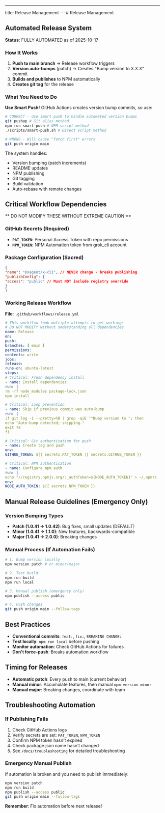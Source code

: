---
title: Release Management
---# Release Management

## Automated Release System

**Status**: FULLY AUTOMATED as of 2025-10-17

### How It Works
1. **Push to main branch** → Release workflow triggers
2. **Version auto-bumps** (patch) → Creates "Bump version to X.X.X" commit
3. **Builds and publishes** to NPM automatically
4. **Creates git tag** for the release

### What You Need to Do
**Use Smart Push!** GitHub Actions creates version bump commits, so use:

```bash
# CORRECT - Use smart push to handle automated version bumps
git pushup # Git alias method
npm run smart-push # NPM script method
./scripts/smart-push.sh # Direct script method

# WRONG - Will cause "fetch first" errors
git push origin main
```

The system handles:
- Version bumping (patch increments)
- README updates
- NPM publishing
- Git tagging
- Build validation
- Auto-rebase with remote changes

## Critical Workflow Dependencies

** DO NOT MODIFY THESE WITHOUT EXTREME CAUTION:**

### GitHub Secrets (Required)
- **`PAT_TOKEN`**: Personal Access Token with repo permissions
- **`NPM_TOKEN`**: NPM Automation token from grok_cli account

### Package Configuration (Sacred)
```json
{
"name": "@xagent/x-cli", // NEVER change - breaks publishing
"publishConfig": {
"access": "public" // Must NOT include registry override
}
}
```

### Working Release Workflow
**File**: `.github/workflows/release.yml`
```yaml
# This workflow took multiple attempts to get working!
# DO NOT MODIFY without understanding all dependencies
name: Release
on:
push:
branches: [ main ]
permissions:
contents: write
jobs:
release:
runs-on: ubuntu-latest
steps:
# Critical: Fresh dependency install
- name: Install dependencies
run: |
rm -rf node_modules package-lock.json
npm install

# Critical: Loop prevention
- name: Skip if previous commit was auto-bump
run: |
if git log -1 --pretty=%B | grep -qiE "^Bump version to "; then
echo "Auto-bump detected; skipping."
exit 78
fi

# Critical: Git authentication for push
- name: Create tag and push
env:
GITHUB_TOKEN: ${{ secrets.PAT_TOKEN || secrets.GITHUB_TOKEN }}

# Critical: NPM authentication
- name: Configure npm auth
run: |
echo "//registry.npmjs.org/:_authToken=${NODE_AUTH_TOKEN}" > ~/.npmrc
env:
NODE_AUTH_TOKEN: ${{ secrets.NPM_TOKEN }}
```

## Manual Release Guidelines (Emergency Only)

### Version Bumping Types
- **Patch (1.0.41 → 1.0.42)**: Bug fixes, small updates (DEFAULT)
- **Minor (1.0.41 → 1.1.0)**: New features, backwards-compatible
- **Major (1.0.41 → 2.0.0)**: Breaking changes

### Manual Process (If Automation Fails)
```bash
# 1. Bump version locally
npm version patch # or minor/major

# 2. Test build
npm run build
npm run local

# 3. Manual publish (emergency only)
npm publish --access public

# 4. Push changes
git push origin main --follow-tags
```

## Best Practices
- **Conventional commits**: `feat:`, `fix:`, `BREAKING CHANGE:`
- **Test locally**: `npm run local` before pushing
- **Monitor automation**: Check GitHub Actions for failures
- **Don't force-push**: Breaks automation workflow

## Timing for Releases
- **Automatic patch**: Every push to main (current behavior)
- **Manual minor**: Accumulate features, then manual `npm version minor`
- **Manual major**: Breaking changes, coordinate with team

## Troubleshooting Automation

### If Publishing Fails
1. Check GitHub Actions logs
2. Verify secrets are set: `PAT_TOKEN`, `NPM_TOKEN`
3. Confirm NPM token hasn't expired
4. Check package.json name hasn't changed
5. See `/docs/troubleshooting` for detailed troubleshooting

### Emergency Manual Publish
If automation is broken and you need to publish immediately:
```bash
npm version patch
npm run build
npm publish --access public
git push origin main --follow-tags
```

**Remember**: Fix automation before next release!
